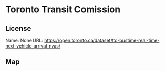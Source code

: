 # Toronto Transit Comission
    
## License

Name: None
URL: https://open.toronto.ca/dataset/ttc-bustime-real-time-next-vehicle-arrival-nvas/

## Map

<WorldMap topic="Toronto_Transit_Comission/vehicle_positions/#" />
